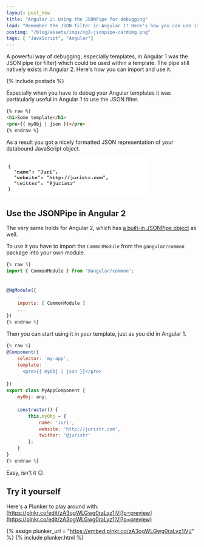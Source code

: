 ```yaml
---
layout: post_new
title: "Angular 2: Using the JSONPipe for debugging"
lead: "Remember the JSON filter in Angular 1? Here's how you can use it in Angular 2"
postimg: "/blog/assets/imgs/ng2-jsonpipe-cardimg.png"
tags: [ "JavaScript", "Angular"]
---
```


<div class="article-intro">
	A powerful way of debugging, especially templates, in Angular 1 was the JSON pipe (or filter) which could be used within a template. The pipe still natively exists in Angular 2. Here's how you can import and use it.
</div>

{% include postads %}

Especially when you have to debug your Angular templates it was particularly useful in Angular 1 to use the JSON filter.

```html
{% raw %}
<h1>Some template</h1>
<pre>{{ myObj | json }}</pre>
{% endraw %}
```

As a result you got a nicely formatted JSON representation of your databound JavaScript object.

![](/blog/assets/imgs/json-pipe-result.png)

## Use the JSONPipe in Angular 2

The very same holds for Angular 2, which has [a built-in JSONPipe object](https://angular.io/docs/ts/latest/api/common/index/JsonPipe-pipe.html) as well.

To use it you have to import the `CommonModule` from the `@angular/common` package into your own module.

```javascript
{% raw %}
import { CommonModule } from '@angular/common';


@NgModule({
    ...
    imports: [ CommonModule ]
    ...
})
{% endraw %}
```

Then you can start using it in your template, just as you did in Angular 1.

```javascript
{% raw %}
@Component({
    selector: 'my-app',
    template: `
      <pre>{{ myObj | json }}</pre>
    `
})
export class MyAppComponent {
    myObj: any;

    constructor() {
        this.myObj = {
            name: 'Juri',
            website: 'http://juristr.com',
            twitter: '@juristr'
        };
    }
}
{% endraw %}
```

Easy, isn't it :wink:.

## Try it yourself

Here's a Plunker to play around with: [https://plnkr.co/edit/zA3ogWLGwg0raLyz1iVj?p=preview](https://plnkr.co/edit/zA3ogWLGwg0raLyz1iVj?p=preview)

{% assign plunker_url = "https://embed.plnkr.co/zA3ogWLGwg0raLyz1iVj/" %}
{% include plunker.html %}

